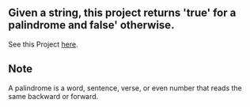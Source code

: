 ## Given a string, this project returns 'true' for a palindrome and false' otherwise.

See this Project [here](https://codepen.io/RobisonTorres/full/KKLyyvY).

## Note

A palindrome is a word, sentence, verse, or even number that reads the same backward or forward.